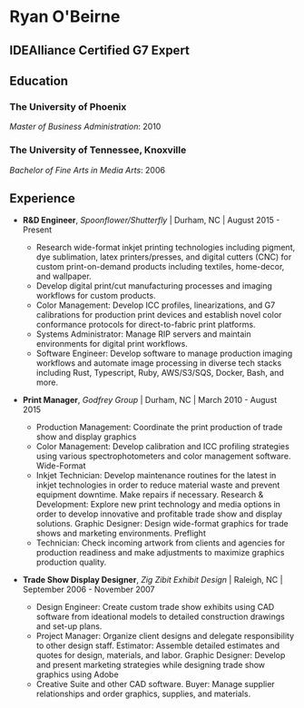 # Ryan O'Beirne

## IDEAlliance Certified G7 Expert

## Education

### The University of Phoenix

_Master of Business Administration_: 2010

### The University of Tennessee, Knoxville

_Bachelor of Fine Arts in Media Arts_: 2006

## Experience

* **R&D Engineer**, _Spoonflower/Shutterfly_ \| Durham, NC \| August 2015 - Present
  * Research wide-format inkjet printing technologies including pigment, dye
    sublimation, latex printers/presses, and digital cutters (CNC) for custom
    print-on-demand products including textiles, home-decor, and wallpaper.
  * Develop digital print/cut manufacturing processes and imaging workflows for
    custom products.
  * Color Management: Develop ICC profiles, linearizations, and G7 calibrations
    for production print devices and establish novel color conformance protocols
    for direct-to-fabric print platforms.
  * Systems Administrator: Manage RIP servers and maintain environments for
    digital print workflows.
  * Software Engineer: Develop software to manage production imaging workflows and
    automate image processing in diverse tech stacks including Rust, Typescript,
    Ruby, AWS/S3/SQS, Docker, Bash, and more.

* **Print Manager**, _Godfrey Group_ \| Durham, NC \| March 2010 - August 2015
  * Production Management: Coordinate the print production of trade show and
    display graphics
  * Color Management: Develop calibration and ICC profiling strategies using
    various spectrophotometers and color management software. Wide-Format
  * Inkjet Technician: Develop maintenance routines for the latest in inkjet
    technologies in order to reduce material waste and prevent equipment
    downtime. Make repairs if necessary. Research & Development: Explore new
    print technology and media options in order to develop innovative and
    profitable trade show and display solutions. Graphic Designer: Design
    wide-format graphics for trade shows and marketing environments. Preflight
  * Technician: Check incoming artwork from clients and agencies for production
    readiness and make adjustments to maximize graphics production quality.

* **Trade Show Display Designer**, _Zig Zibit Exhibit Design_ \|
  Raleigh, NC \| September 2006 - November 2007
  * Design Engineer: Create custom trade show exhibits using CAD software from
    ideational models to detailed construction drawings and set-up plans.
  * Project Manager: Organize client designs and delegate responsibility to
    other design staff. Estimator: Assemble detailed estimates and quotes for
    design, materials, and labor. Graphic Designer: Develop and present
    marketing strategies while designing trade show graphics using Adobe
  * Creative Suite and other CAD software. Buyer: Manage supplier relationships
    and order graphics, supplies, and materials.
